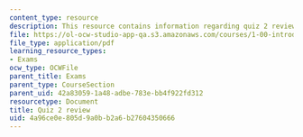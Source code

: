 ```yaml
---
content_type: resource
description: This resource contains information regarding quiz 2 review.
file: https://ol-ocw-studio-app-qa.s3.amazonaws.com/courses/1-00-introduction-to-computers-and-engineering-problem-solving-spring-2012/4a96ce0e805d9a0bb2a6b27604350666_MIT1_00S12_Quiz_2_Review.pdf
file_type: application/pdf
learning_resource_types:
- Exams
ocw_type: OCWFile
parent_title: Exams
parent_type: CourseSection
parent_uid: 42a83059-1a48-adbe-783e-bb4f922fd312
resourcetype: Document
title: Quiz 2 review
uid: 4a96ce0e-805d-9a0b-b2a6-b27604350666
---
```

